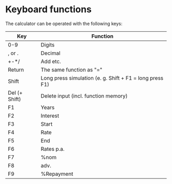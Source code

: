 # Keyboard functions
The calculator can be operated with the following keys:

| Key | Function |
|---|---|
|0-9|Digits|
|, or .|Decimal|
|+-\*/|Add etc.|
|Return|The same function as "="|
|Shift|Long press simulation (e. g. Shift + F1 = long press F1)|
|Del (+ Shift)|Delete input (incl. function memory)|
|F1|Years|
|F2|Interest|
|F3|Start|
|F4|Rate|
|F5|End|
|F6|Rates p.a.|
|F7|%nom|
|F8|adv.|
|F9|%Repayment|